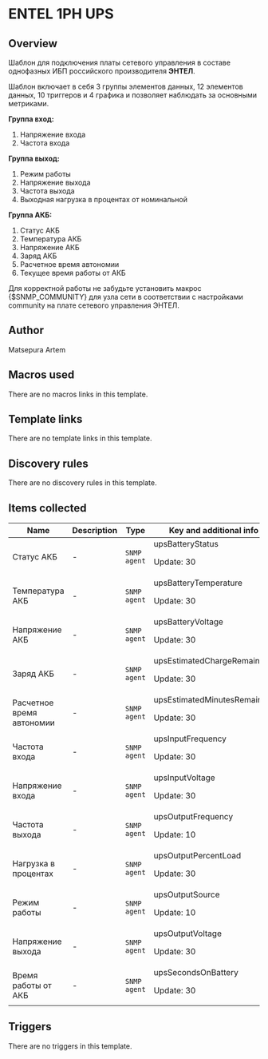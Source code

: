 # ENTEL 1PH UPS

## Overview

Шаблон для подключения платы сетевого управления в составе однофазных ИБП российского производителя **ЭНТЕЛ**.


Шаблон включает в себя 3 группы элементов данных, 12 элементов данных, 10 триггеров и 4 графика и позволяет наблюдать за основными метриками. 


**Группа вход:**


1. Напряжение входа
2. Частота входа


**Группа выход:**


1. Режим работы
2. Напряжение выхода
3. Частота выхода
4. Выходная нагрузка в процентах от номинальной


**Группа АКБ:**


1. Статус АКБ
2. Температура АКБ
3. Напряжение АКБ
4. Заряд АКБ
5. Расчетное время автономии
6. Текущее время работы от АКБ


Для корректной работы не забудьте установить макрос {$SNMP\_COMMUNITY} для узла сети в соответствии с настройками community на плате сетевого управления ЭНТЕЛ.

## Author

Matsepura Artem

## Macros used

There are no macros links in this template.

## Template links

There are no template links in this template.

## Discovery rules

There are no discovery rules in this template.

## Items collected

|Name|Description|Type|Key and additional info|
|----|-----------|----|----|
|Статус АКБ|<p>-</p>|`SNMP agent`|upsBatteryStatus<p>Update: 30</p>|
|Температура АКБ|<p>-</p>|`SNMP agent`|upsBatteryTemperature<p>Update: 30</p>|
|Напряжение АКБ|<p>-</p>|`SNMP agent`|upsBatteryVoltage<p>Update: 30</p>|
|Заряд АКБ|<p>-</p>|`SNMP agent`|upsEstimatedChargeRemaining<p>Update: 30</p>|
|Расчетное время автономии|<p>-</p>|`SNMP agent`|upsEstimatedMinutesRemaining<p>Update: 30</p>|
|Частота входа|<p>-</p>|`SNMP agent`|upsInputFrequency<p>Update: 30</p>|
|Напряжение входа|<p>-</p>|`SNMP agent`|upsInputVoltage<p>Update: 30</p>|
|Частота выхода|<p>-</p>|`SNMP agent`|upsOutputFrequency<p>Update: 10</p>|
|Нагрузка в процентах|<p>-</p>|`SNMP agent`|upsOutputPercentLoad<p>Update: 30</p>|
|Режим работы|<p>-</p>|`SNMP agent`|upsOutputSource<p>Update: 10</p>|
|Напряжение выхода|<p>-</p>|`SNMP agent`|upsOutputVoltage<p>Update: 30</p>|
|Время работы от АКБ|<p>-</p>|`SNMP agent`|upsSecondsOnBattery<p>Update: 30</p>|
## Triggers

There are no triggers in this template.

